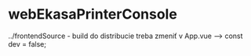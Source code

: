 # webEkasaPrinterConsole
../frontendSource - build do distribucie treba zmeniť v App.vue --> const dev = false;
